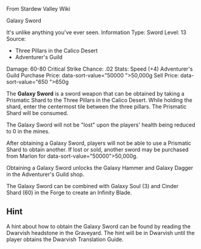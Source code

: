 From Stardew Valley Wiki

Galaxy Sword

It's unlike anything you've ever seen. Information Type: Sword Level: 13 Source:

- Three Pillars in the Calico Desert
- Adventurer's Guild

Damage: 60-80 Critical Strike Chance: .02 Stats: Speed (+4) Adventurer's Guild Purchase Price: data-sort-value="50000 "&gt;50,000g Sell Price: data-sort-value="650 "&gt;650g

The **Galaxy Sword** is a sword weapon that can be obtained by taking a Prismatic Shard to the Three Pillars in the Calico Desert. While holding the shard, enter the centermost tile between the three pillars. The Prismatic Shard will be consumed.

The Galaxy Sword will not be "lost" upon the players' health being reduced to 0 in the mines.

After obtaining a Galaxy Sword, players will not be able to use a Prismatic Shard to obtain another. If lost or sold, another sword may be purchased from Marlon for data-sort-value="50000"&gt;50,000g.

Obtaining a Galaxy Sword unlocks the Galaxy Hammer and Galaxy Dagger in the Adventurer's Guild shop.

The Galaxy Sword can be combined with Galaxy Soul (3) and Cinder Shard (60) in the Forge to create an Infinity Blade.

## Hint

A hint about how to obtain the Galaxy Sword can be found by reading the Dwarvish headstone in the Graveyard. The hint will be in Dwarvish until the player obtains the Dwarvish Translation Guide.
